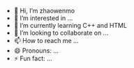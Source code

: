 - 👋 Hi, I’m zhaowenmo
- 👀 I’m interested in ...
- 🌱 I’m currently learning C++ and HTML
- 💞️ I’m looking to collaborate on ...
- 📫 How to reach me ...
- 😄 Pronouns: ...
- ⚡ Fun fact: ...

<!---
zhao-momo/zhao-momo is a ✨ special ✨ repository because its `README.md` (this file) appears on your GitHub profile.
You can click the Preview link to take a look at your changes.
--->
